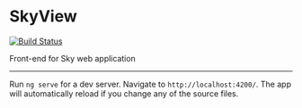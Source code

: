 # SkyView
[![Build Status](https://travis-ci.org/Lukk17/sky-view.svg?branch=master)](https://travis-ci.org/Lukk17/sky-view)

Front-end for Sky web application


<hr>

Run `ng serve` for a dev server. Navigate to `http://localhost:4200/`. The app will automatically reload if you change any of the source files.
